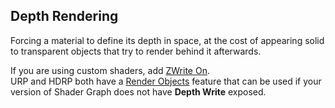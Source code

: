 ## Depth Rendering
Forcing a material to define its depth in space, at the cost of appearing solid to transparent objects that try to render behind it afterwards.  

If you are using custom shaders, add [ZWrite On](https://docs.unity3d.com/2017.3/Documentation/Manual/SL-CullAndDepth.html).  
URP and HDRP both have a [Render Objects](https://docs.unity3d.com/Packages/com.unity.render-pipelines.universal@latest/index.html?subfolder=/manual/urp-renderer-feature.html#render-objects-renderer-featurea-namerender-objects-renderer-featurea) feature that can be used if your version of Shader Graph does not have **Depth Write** exposed.  